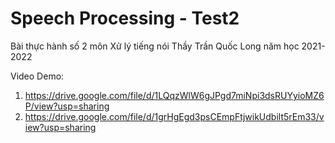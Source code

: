 # Speech Processing - Test2
Bài thực hành số 2 môn Xử lý tiếng nói Thầy Trần Quốc Long năm học 2021-2022

Video Demo:
1. https://drive.google.com/file/d/1LQqzWlW6gJPgd7miNpi3dsRUYyioMZ6P/view?usp=sharing
2. https://drive.google.com/file/d/1grHgEgd3psCEmpFtjwikUdbilt5rEm33/view?usp=sharing


